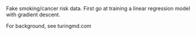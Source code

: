 Fake smoking/cancer risk data. First go at training a linear regression model with gradient descent. 

For background, see turingmd.com
